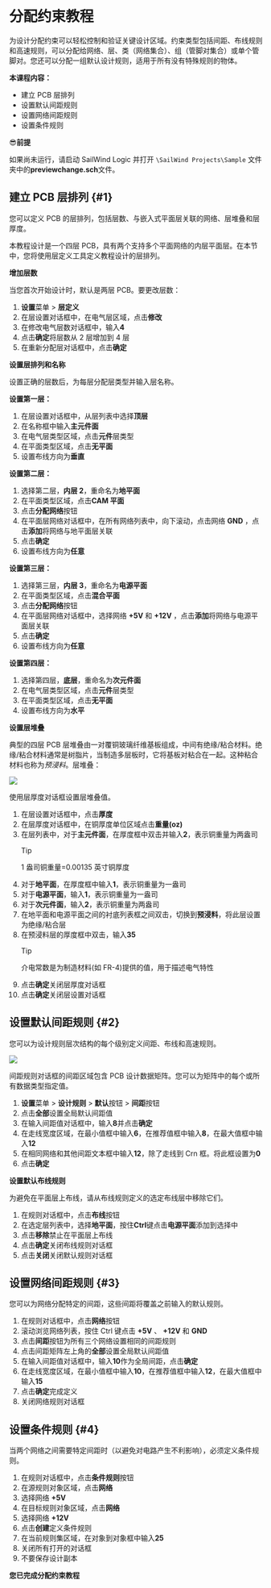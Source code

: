 # 分配约束教程
为设计分配约束可以轻松控制和验证关键设计区域。约束类型包括间距、布线规则和高速规则，可以分配给网络、层、类（网络集合）、组（管脚对集合）或单个管脚对。您还可以分配一组默认设计规则，适用于所有没有特殊规则的物体。

**本课程内容：**

- 建立 PCB 层排列
- 设置默认间距规则
- 设置网络间距规则
- 设置条件规则

😎**前提**

如果尚未运行，请启动 SailWind Logic 并打开 `\SailWind Projects\Sample` 文件夹中的**previewchange.sch**文件。

## 建立 PCB 层排列 \{#1}
您可以定义 PCB 的层排列，包括层数、与嵌入式平面层关联的网络、层堆叠和层厚度。

本教程设计是一个四层 PCB，具有两个支持多个平面网络的内层平面层。在本节中，您将使用层定义工具定义教程设计的层排列。

**增加层数**

当您首次开始设计时，默认是两层 PCB。要更改层数：

1. **设置**菜单 > **层定义**
2. 在层设置对话框中，在电气层区域，点击**修改**
3. 在修改电气层数对话框中，输入**4**
4. 点击**确定**将层数从 2 层增加到 4 层
5. 在重新分配层对话框中，点击**确定**

**设置层排列和名称**

设置正确的层数后，为每层分配层类型并输入层名称。

**设置第一层：**

1. 在层设置对话框中，从层列表中选择**顶层**
2. 在名称框中输入**主元件面**
3. 在电气层类型区域，点击**元件**层类型
4. 在平面类型区域，点击**无平面**
5. 设置布线方向为**垂直**

**设置第二层：**

1. 选择第二层，**内层 2**，重命名为**地平面**
2. 在平面类型区域，点击**CAM 平面**
3. 点击**分配网络**按钮
4. 在平面层网络对话框中，在所有网络列表中，向下滚动，点击网络 **GND** ，点击**添加**将网络与地平面层关联
5. 点击**确定**
6. 设置布线方向为**任意**

**设置第三层：**

1. 选择第三层，**内层 3**，重命名为**电源平面**
2. 在平面类型区域，点击**混合平面**
3. 点击**分配网络**按钮
4. 在平面层网络对话框中，选择网络 **+5V** 和 **+12V** ，点击**添加**将网络与电源平面层关联
5. 点击**确定**
6. 设置布线方向为**任意**

**设置第四层：**

1. 选择第四层，**底层**，重命名为**次元件面**
2. 在电气层类型区域，点击**元件**层类型
3. 在平面类型区域，点击**无平面**
4. 设置布线方向为**水平**

**设置层堆叠**

典型的四层 PCB 层堆叠由一对覆铜玻璃纤维基板组成，中间有绝缘/粘合材料。绝缘/粘合材料通常是树脂片，当制造多层板时，它将基板对粘合在一起。这种粘合材料也称为*预浸料*。层堆叠：

![](/logic/tutorial/8/_page_1_Figure_25.jpeg)

使用层厚度对话框设置层堆叠值。

1. 在层设置对话框中，点击**厚度**
2. 在层厚度对话框中，在铜厚度单位区域点击**重量(oz)**
3. 在层列表中，对于**主元件面**，在厚度框中双击并输入**2**，表示铜重量为两盎司
    > [!TIP]
	>
    >  1 盎司铜重量=0.00135 英寸铜厚度
5. 对于**地平面**，在厚度框中输入**1**，表示铜重量为一盎司
6. 对于**电源平面**，输入**1**，表示铜重量为一盎司
7. 对于**次元件面**，输入**2**，表示铜重量为两盎司
8. 在地平面和电源平面之间的衬底列表框之间双击，切换到**预浸料**，将此层设置为绝缘/粘合层
9. 在预浸料层的厚度框中双击，输入**35**
    > [!TIP]
	>
    > 介电常数是为制造材料(如 FR-4)提供的值，用于描述电气特性
11. 点击**确定**关闭层厚度对话框
12. 点击**确定**关闭层设置对话框

## 设置默认间距规则 \{#2}
您可以为设计规则层次结构的每个级别定义间距、布线和高速规则。

![](/logic/tutorial/8/_page_2_Figure_14.jpeg)

间距规则对话框的间距区域包含 PCB 设计数据矩阵。您可以为矩阵中的每个或所有数据类型指定值。

1. **设置**菜单 > **设计规则** > **默认**按钮 > **间距**按钮
2. 点击**全部**设置全局默认间距值
3. 在输入间距值对话框中，输入**8**并点击**确定**
4. 在走线宽度区域，在最小值框中输入**6**，在推荐值框中输入**8**，在最大值框中输入**12**
5. 在相同网络和其他间距文本框中输入**12**，除了走线到 Crn 框。将此框设置为**0**
6. 点击**确定**

**设置默认布线规则**

为避免在平面层上布线，请从布线规则定义的选定布线层中移除它们。

1. 在规则对话框中，点击**布线**按钮
2. 在选定层列表中，选择**地平面**，按住**Ctrl**键点击**电源平面**添加到选择中
3. 点击**移除**禁止在平面层上布线
4. 点击**确定**关闭布线规则对话框
5. 点击**关闭**关闭默认规则对话框

## 设置网络间距规则 \{#3}
您可以为网络分配特定的间距，这些间距将覆盖之前输入的默认规则。

1. 在规则对话框中，点击**网络**按钮
2. 滚动浏览网络列表，按住 Ctrl 键点击 **+5V** 、 **+12V** 和 **GND** 
3. 点击**间距**按钮为所有三个网络设置相同的间距规则
4. 点击间距矩阵左上角的**全部**设置全局默认间距值
5. 在输入间距值对话框中，输入**10**作为全局间距，点击**确定**
6. 在走线宽度区域，在最小值框中输入**10**，在推荐值框中输入**12**，在最大值框中输入**15**
7. 点击**确定**完成定义
8. 关闭网络规则对话框

## 设置条件规则 \{#4}
当两个网络之间需要特定间距时（以避免对电路产生不利影响），必须定义条件规则。

1. 在规则对话框中，点击**条件规则**按钮
2. 在源规则对象区域，点击**网络**
3. 选择网络  **+5V** 
4. 在目标规则对象区域，点击**网络**
5. 选择网络  **+12V** 
6. 点击**创建**定义条件规则
7. 在当前规则集区域，在对象到对象框中输入**25**
8. 关闭所有打开的对话框
9. 不要保存设计副本

**您已完成分配约束教程**